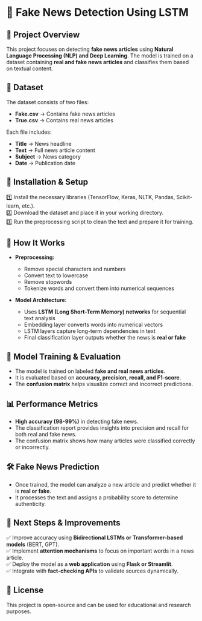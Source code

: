

# **📰 Fake News Detection Using LSTM**  

## **📌 Project Overview**  
This project focuses on detecting **fake news articles** using **Natural Language Processing (NLP) and Deep Learning**. The model is trained on a dataset containing **real and fake news articles** and classifies them based on textual content.  

## **📂 Dataset**  
The dataset consists of two files:  
- **Fake.csv** → Contains fake news articles  
- **True.csv** → Contains real news articles  

Each file includes:  
- **Title** → News headline  
- **Text** → Full news article content  
- **Subject** → News category  
- **Date** → Publication date  

## **🔧 Installation & Setup**  
1️⃣ Install the necessary libraries (TensorFlow, Keras, NLTK, Pandas, Scikit-learn, etc.).  
2️⃣ Download the dataset and place it in your working directory.  
3️⃣ Run the preprocessing script to clean the text and prepare it for training.  

## **📌 How It Works**  
- **Preprocessing:**  
  - Remove special characters and numbers  
  - Convert text to lowercase  
  - Remove stopwords  
  - Tokenize words and convert them into numerical sequences  

- **Model Architecture:**  
  - Uses **LSTM (Long Short-Term Memory) networks** for sequential text analysis  
  - Embedding layer converts words into numerical vectors  
  - LSTM layers capture long-term dependencies in text  
  - Final classification layer outputs whether the news is **real or fake**  

## **🚀 Model Training & Evaluation**  
- The model is trained on labeled **fake and real news articles**.  
- It is evaluated based on **accuracy, precision, recall, and F1-score**.  
- The **confusion matrix** helps visualize correct and incorrect predictions.  

## **📊 Performance Metrics**  
- **High accuracy (98-99%)** in detecting fake news.  
- The classification report provides insights into precision and recall for both real and fake news.  
- The confusion matrix shows how many articles were classified correctly or incorrectly.  

## **🛠️ Fake News Prediction**  
- Once trained, the model can analyze a new article and predict whether it is **real or fake**.  
- It processes the text and assigns a probability score to determine authenticity.  

## **📌 Next Steps & Improvements**  
✅ Improve accuracy using **Bidirectional LSTMs or Transformer-based models** (BERT, GPT).  
✅ Implement **attention mechanisms** to focus on important words in a news article.  
✅ Deploy the model as a **web application** using **Flask or Streamlit**.  
✅ Integrate with **fact-checking APIs** to validate sources dynamically.  

## **📜 License**  
This project is open-source and can be used for educational and research purposes.  

